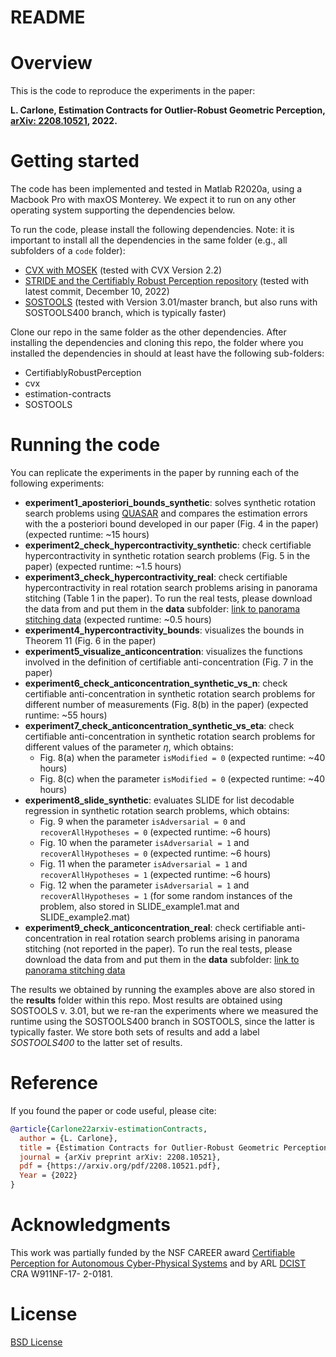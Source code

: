 # README

# Overview

This is the code to reproduce the experiments in the paper: 

**L. Carlone, Estimation Contracts for Outlier-Robust Geometric Perception, [arXiv: 2208.10521](https://arxiv.org/pdf/2208.10521.pdf), 2022.**

# Getting started

The code has been implemented and tested in Matlab R2020a, using a Macbook Pro with maxOS Monterey. We expect it to run on any other operating system supporting the dependencies below.

To run the code, please install the following dependencies. Note: it is important to install all the dependencies in the same folder (e.g., all subfolders of a ``code`` folder):
- [CVX with MOSEK](http://cvxr.com/cvx/doc/mosek.html) (tested with CVX Version 2.2)
- [STRIDE and the Certifiably Robust Perception repository](https://github.com/MIT-SPARK/CertifiablyRobustPerception/) (tested with latest commit, December 10, 2022)
- [SOSTOOLS](https://github.com/oxfordcontrol/SOSTOOLS) (tested with Version 3.01/master branch, but also runs with SOSTOOLS400 branch, which is typically faster)

Clone our repo in the same folder as the other dependencies. 
After installing the dependencies and cloning this repo, the folder where you installed the dependencies in should at least have the following sub-folders:
- CertifiablyRobustPerception
- cvx
- estimation-contracts
- SOSTOOLS

# Running the code

You can replicate the experiments in the paper by running each of the following experiments:
* **experiment1_aposteriori_bounds_synthetic**: solves synthetic rotation search problems using [QUASAR](https://arxiv.org/pdf/1905.12536.pdf) and compares the estimation errors with the a posteriori bound developed in our paper (Fig. 4 in the paper) (expected runtime: ~15 hours)
* **experiment2_check_hypercontractivity_synthetic**: check certifiable hypercontractivity in synthetic rotation search problems (Fig. 5 in the paper) (expected runtime: ~1.5 hours)
* **experiment3_check_hypercontractivity_real**: check certifiable hypercontractivity in real rotation search problems arising in panorama stitching (Table 1 in the paper). To run the real tests, please download the data from and put them in the **data** subfolder: [link to panorama stitching data](https://drive.google.com/drive/folders/1CppsDdU98PgG939aV0ZaaBcVYRLrgI9O?usp=sharing) 
(expected runtime: ~0.5 hours)
* **experiment4_hypercontractivity_bounds**: visualizes the bounds in Theorem 11 (Fig. 6 in the paper)
* **experiment5_visualize_anticoncentration**: visualizes the functions involved in the definition of certifiable anti-concentration (Fig. 7 in the paper)
* **experiment6_check_anticoncentration_synthetic_vs_n**: check certifiable anti-concentration in synthetic rotation search problems for different number of measurements (Fig. 8(b) in the paper) (expected runtime: ~55 hours)
* **experiment7_check_anticoncentration_synthetic_vs_eta**: check certifiable anti-concentration in synthetic rotation search problems for different values of the parameter $\eta$, which obtains:
  * Fig. 8(a) when the parameter ``isModified = 0`` (expected runtime: ~40 hours)
  * Fig. 8(c) when the parameter ``isModified = 0`` (expected runtime: ~40 hours)
* **experiment8_slide_synthetic**: evaluates SLIDE for list decodable regression in synthetic rotation search problems, which obtains:
  * Fig. 9 when the parameter ``isAdversarial = 0`` and ``recoverAllHypotheses = 0`` (expected runtime: ~6 hours)
  * Fig. 10 when the parameter ``isAdversarial = 1`` and ``recoverAllHypotheses = 0`` (expected runtime: ~6 hours)
  * Fig. 11 when the parameter ``isAdversarial = 1`` and ``recoverAllHypotheses = 1`` (expected runtime: ~6 hours)
  * Fig. 12 when the parameter ``isAdversarial = 1`` and ``recoverAllHypotheses = 1`` (for some random instances of the problem, also stored in SLIDE_example1.mat and SLIDE_example2.mat)
* **experiment9_check_anticoncentration_real**: check certifiable anti-concentration in real rotation search problems arising in panorama stitching (not reported in the paper). To run the real tests, please download the data from and put them in the **data** subfolder: [link to panorama stitching data](https://drive.google.com/drive/folders/1CppsDdU98PgG939aV0ZaaBcVYRLrgI9O?usp=sharing)

The results we obtained by running the examples above are also stored in the **results** folder within this repo.
Most results are obtained using SOSTOOLS v. 3.01, but we re-ran the experiments where we measured the runtime using the SOSTOOLS400 branch in SOSTOOLS, since the latter is typically faster. We store both sets of results and add a label *SOSTOOLS400* to the latter set of results.

# Reference

If you found the paper or code useful, please cite:

```bibtex
@article{Carlone22arxiv-estimationContracts,
  author = {L. Carlone},
  title = {Estimation Contracts for Outlier-Robust Geometric Perception},
  journal = {arXiv preprint arXiv: 2208.10521},
  pdf = {https://arxiv.org/pdf/2208.10521.pdf},
  Year = {2022}
}
```

# Acknowledgments

This work was partially funded by the NSF CAREER award [Certifiable Perception for Autonomous Cyber-Physical
Systems](https://nsf.gov/awardsearch/showAward?AWD_ID=2044973) and by ARL [DCIST](https://www.dcist.org/) CRA W911NF-17- 2-0181.

# License

[BSD License](LICENSE.BSD)




